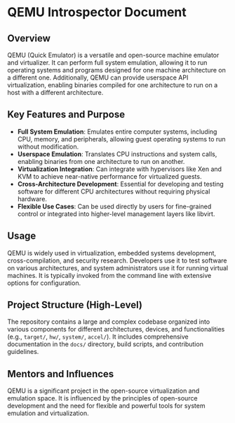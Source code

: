 # QEMU Introspector Document

## Overview

QEMU (Quick Emulator) is a versatile and open-source machine emulator and virtualizer. It can perform full system emulation, allowing it to run operating systems and programs designed for one machine architecture on a different one. Additionally, QEMU can provide userspace API virtualization, enabling binaries compiled for one architecture to run on a host with a different architecture.

## Key Features and Purpose

*   **Full System Emulation**: Emulates entire computer systems, including CPU, memory, and peripherals, allowing guest operating systems to run without modification.
*   **Userspace Emulation**: Translates CPU instructions and system calls, enabling binaries from one architecture to run on another.
*   **Virtualization Integration**: Can integrate with hypervisors like Xen and KVM to achieve near-native performance for virtualized guests.
*   **Cross-Architecture Development**: Essential for developing and testing software for different CPU architectures without requiring physical hardware.
*   **Flexible Use Cases**: Can be used directly by users for fine-grained control or integrated into higher-level management layers like libvirt.

## Usage

QEMU is widely used in virtualization, embedded systems development, cross-compilation, and security research. Developers use it to test software on various architectures, and system administrators use it for running virtual machines. It is typically invoked from the command line with extensive options for configuration.

## Project Structure (High-Level)

The repository contains a large and complex codebase organized into various components for different architectures, devices, and functionalities (e.g., `target/`, `hw/`, `system/`, `accel/`). It includes comprehensive documentation in the `docs/` directory, build scripts, and contribution guidelines.

## Mentors and Influences

QEMU is a significant project in the open-source virtualization and emulation space. It is influenced by the principles of open-source development and the need for flexible and powerful tools for system emulation and virtualization.
